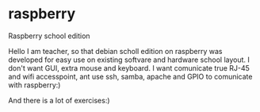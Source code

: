 raspberry
=========

Raspberry school edition

Hello I am teacher, so that debian scholl edition on raspberry was developed for easy use on existing softvare and hardware school layout. I don't want GUI, extra mouse and keyboard. I want comunicate true RJ-45 and wifi accesspoint, ant use ssh, samba, apache and GPIO to comunicate with raspberry:)

And there is a lot of exercises:)
